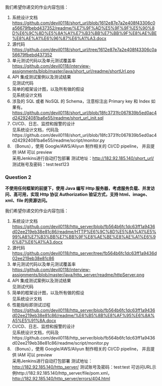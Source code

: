 我们希望你递交的作业内容包括：

1. 系统设计文档   https://github.com/devil0118/short_url/blob/1612e87e7a2e408f43306c0a56679fbebd437352/readme/%E7%9F%AD%E5%9F%9F%E5%90%8D%E6%9C%8D%E5%8A%A1%E7%B3%BB%E7%BB%9F%E8%AE%BE%E8%AE%A1%E6%96%87%E6%A1%A3.docx
2. 源代码  
https://github.com/devil0118/short_url/tree/1612e87e7a2e408f43306c0a56679fbebd437352
3. 单元测试代码以及单元测试覆盖率    
https://github.com/devil0118/interview-assignments/blob/master/java/short_url/readme/shortUrl.png
4. API 集成测试案例以及测试结果  
见测试代码
5. 简单的框架设计图，以及所有做的假设  
见系统设计文档
6. 涉及的 SQL 或者 NoSQL 的 Schema，注意标注出 Primary key 和 Index 如果有。  
https://github.com/devil0118/short_url/blob/18fc3731fc067839b5ed0ac4d242924081ba6e55/readme/short_url_init.sql
7. CI/CD、日志、监控和报警的设计  
见系统设计文档，代码及https://github.com/devil0118/short_url/blob/18fc3731fc067839b5ed0ac4d242924081ba6e55/readme/script/monitor.py
8. （Bonus），使用 Google/AWS/Aliyun 制作相关的 CI/CD pipeline， 并且提供 IAM 可以 preview  
采用Jenkins进行自动打包部署  测试地址：http://182.92.185.140/short_url/   测试账号及密码：test:test123

### Question 2

**不使用任何框架的前提下，使用 Java 编写 Http 服务器，考虑服务负载、并发访问、高可用，实现 Http 协议 Authorization 验证方式，支持 html、image、xml、file 的资源访问。**

我们希望你递交的作业内容包括：

1. 系统设计文档  
https://github.com/devil0118/http_server/blob/fb564b6fc1dc63ff1a9436d02ee219eb38e81c86/readme/HTTP%E6%9C%8D%E5%8A%A1%E5%99%A8%E7%B3%BB%E7%BB%9F%E8%AE%BE%E8%AE%A1%E6%96%87%E6%A1%A3.docx
2. 源代码  
https://github.com/devil0118/http_server/tree/fb564b6fc1dc63ff1a9436d02ee219eb38e81c86
3. 单元测试代码以及单元测试覆盖率    
https://github.com/devil0118/interview-assignments/blob/master/java/http_server/readme/httpServer.png
4. API 集成测试案例以及测试结果  
见测试代码
5. 简单的框架设计图，以及所有做的假设  
见系统设计文档
6. 性能指标即测试过程  
https://github.com/devil0118/http_server/blob/fb564b6fc1dc63ff1a9436d02ee219eb38e81c86/readme/%E6%B5%8B%E8%AF%95%E6%8A%A5%E5%91%8A.docx
7. CI/CD、日志、监控和报警的设计  
见系统设计文档，代码及https://github.com/devil0118/http_server/blob/fb564b6fc1dc63ff1a9436d02ee219eb38e81c86/readme/script/monitor.py
8. （Bonus），使用 Google/AWS/Aliyun 制作相关的 CI/CD pipeline， 并且提供 IAM 可以 preview  
采用Jenkins进行自动打包部署 测试地址：http://182.92.185.140/http_server/  测试账号及密码：test:test
可访问URL示例http://182.92.185.140/http_server/file/pom.xml，http://182.92.185.140/http_server/errors/404.html
